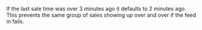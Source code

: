 If the last sale time was over 3 minutes ago it defaults to 2 minutes ago. This prevents the same group of sales showing up over and over if the feed in fails.